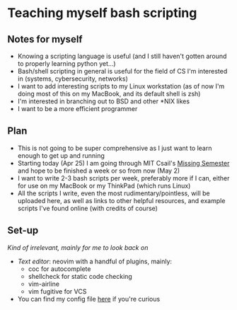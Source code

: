 # Teaching myself bash scripting

## Notes for myself

- Knowing a scripting language is useful (and I still haven't gotten around
to properly learning python yet...)
- Bash/shell scripting in general is useful for the field of CS I'm interested
in (systems, cybersecurity, networks)
- I want to add interesting scripts to my Linux workstation (as of now I'm
doing most of this on my MacBook, and its default shell is zsh)
- I'm interested in branching out to BSD and other \*NIX likes
- I want to be a more efficient programmer

## Plan

- This is not going to be super comprehensive as I just want to learn enough to
get up and running
- Starting today (Apr 25) I am going through MIT Csail's [Missing Semester](https://missing.csail.mit.edu/)
and hope to be finished a week or so from now (May 2)
- I want to write 2-3 bash scripts per week, preferably more if I can, either for use on my MacBook or my ThinkPad (which runs Linux)
- All the scripts I write, even the most rudimentary/pointless, will be uploaded here, as well as links to
other helpful resources, and example scripts I've found online (with credits of course)

## Set-up

_Kind of irrelevant, mainly for me to look back on_

- *Text editor*: neovim with a handful of plugins, mainly:
    - coc for autocomplete
    - shellcheck for static code checking
    - vim-airline 
    - vim fugitive for VCS
- You can find my config file [here](https://github.com/4rim/dotfiles) if you're
curious

